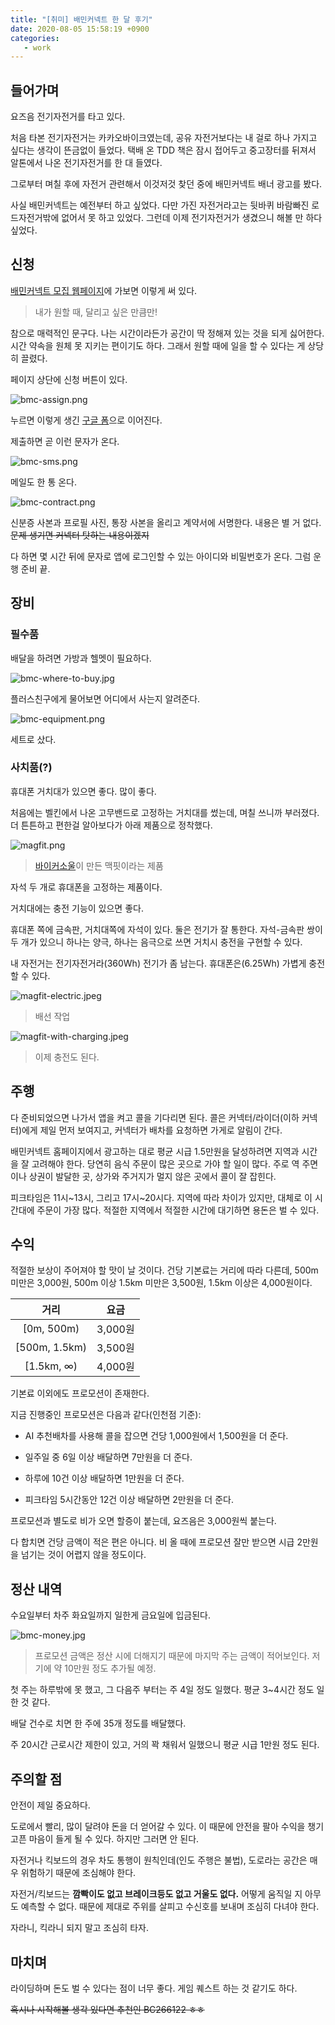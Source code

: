 ```yaml
---
title: "[취미] 배민커넥트 한 달 후기"
date: 2020-08-05 15:58:19 +0900
categories:
   - work
---
```


## 들어가며

요즈음 전기자전거를 타고 있다.

처음 타본 전기자전거는 카카오바이크였는데, 공유 자전거보다는 내 걸로 하나 가지고 싶다는 생각이 뜬금없이 들었다. 택배 온 TDD 책은 잠시 접어두고 중고장터를 뒤져서 알톤에서 나온 전기자전거를 한 대 들였다.

그로부터 며칠 후에 자전거 관련해서 이것저것 찾던 중에 배민커넥트 배너 광고를 봤다.

사실 배민커넥트는 예전부터 하고 싶었다. 다만 가진 자전거라고는 뒷바퀴 바람빠진 로드자전거밖에 없어서 못 하고 있었다. 그런데 이제 전기자전거가 생겼으니 해볼 만 하다 싶었다.

## 신청

[배민커넥트 모집 웹페이지](http://www.baeminriders.kr/connect/)에 가보면 이렇게 써 있다.

> 내가 원할 때, 달리고 싶은 만큼만!

참으로 매력적인 문구다. 나는 시간이라든가 공간이 딱 정해져 있는 것을 되게 싫어한다. 시간 약속을 원체 못 지키는 편이기도 하다. 그래서 원할 때에 일을 할 수 있다는 게 상당히 끌렸다.

페이지 상단에 신청 버튼이 있다.

![bmc-assign.png](/assets/images/bmc-assign.png)

누르면 이렇게 생긴 [구글 폼](https://docs.google.com/forms/d/e/1FAIpQLSc0VXNP72hcMiO1AasBo4kpsQmwOeo6ALY4PdBWY1cvePTJmA/viewform)으로 이어진다.

제출하면 곧 이런 문자가 온다.

![bmc-sms.png](/assets/images/bmc-sms.png)

메일도 한 통 온다.

![bmc-contract.png](/assets/images/bmc-contract.png)

신분증 사본과 프로필 사진, 통장 사본을 올리고 계약서에 서명한다. 내용은 별 거 없다. ~~문제 생기면 커넥터 탓하는 내용이겠지~~

다 하면 몇 시간 뒤에 문자로 앱에 로그인할 수 있는 아이디와 비밀번호가 온다. 그럼 운행 준비 끝.

## 장비

### 필수품

배달을 하려면 가방과 헬멧이 필요하다.

![bmc-where-to-buy.jpg](/assets/images/bmc-where-to-buy.jpg)

플러스친구에게 물어보면 어디에서 사는지 알려준다.

![bmc-equipment.png](/assets/images/bmc-equipment.png)

세트로 샀다.

### 사치품(?)

휴대폰 거치대가 있으면 좋다. 많이 좋다.

처음에는 벨킨에서 나온 고무밴드로 고정하는 거치대를 썼는데, 며칠 쓰니까 부러졌다. 더 튼튼하고 편한걸 알아보다가 아래 제품으로 정착했다.

![magfit.png](/assets/images/magfit.png)

> [바이커소울](https://www.bikersoul.com)이 만든 맥핏이라는 제품

자석 두 개로 휴대폰을 고정하는 제품이다.

거치대에는 충전 기능이 있으면 좋다.

휴대폰 쪽에 금속판, 거치대쪽에 자석이 있다. 둘은 전기가 잘 통한다. 자석-금속판 쌍이 두 개가 있으니 하나는 양극, 하나는 음극으로 쓰면 거치시 충전을 구현할 수 있다.

내 자전거는 전기자전거라(360Wh) 전기가 좀 남는다. 휴대폰은(6.25Wh) 가볍게 충전할 수 있다.

![magfit-electric.jpeg](/assets/images/magfit-electric.jpeg)

> 배선 작업

![magfit-with-charging.jpeg](/assets/images/magfit-with-charging.jpeg)

> 이제 충전도 된다.

## 주행

다 준비되었으면 나가서 앱을 켜고 콜을 기다리면 된다. 콜은 커넥터/라이더(이하 커넥터)에게 제일 먼저 보여지고, 커넥터가 배차를 요청하면 가게로 알림이 간다.

배민커넥트 홈페이지에서 광고하는 대로 평균 시급 1.5만원을 달성하려면 지역과 시간을 잘 고려해야 한다. 당연히 음식 주문이 많은 곳으로 가야 할 일이 많다. 주로 역 주면이나 상권이 발달한 곳, 상가와 주거지가 멀지 않은 곳에서 콜이 잘 잡힌다.

피크타임은 11시~13시, 그리고 17시~20시다. 지역에 따라 차이가 있지만, 대체로 이 시간대에 주문이 가장 많다. 적절한 지역에서 적절한 시간에 대기하면 용돈은 벌 수 있다.

## 수익

적절한 보상이 주어져야 할 맛이 날 것이다. 건당 기본료는 거리에 따라 다른데, 500m 미만은 3,000원, 500m 이상 1.5km 미만은 3,500원, 1.5km 이상은 4,000원이다.

|거리|요금|
|:-:|:-:|
|[0m, 500m)|3,000원|
|[500m, 1.5km)|3,500원|
|[1.5km, ∞)|4,000원|

기본료 이외에도 프로모션이 존재한다.

지금 진행중인 프로모션은 다음과 같다(인천점 기준):

- AI 추천배차를 사용해 콜을 잡으면 건당 1,000원에서 1,500원을 더 준다.

- 일주일 중 6일 이상 배달하면 7만원을 더 준다.

- 하루에 10건 이상 배달하면 1만원을 더 준다.

- 피크타임 5시간동안 12건 이상 배달하면 2만원을 더 준다.

프로모션과 별도로 비가 오면 할증이 붙는데, 요즈음은 3,000원씩 붙는다.

다 합치면 건당 금액이 적은 편은 아니다. 비 올 때에 프로모션 잘만 받으면 시급 2만원을 넘기는 것이 어렵지 않을 정도이다.

## 정산 내역

수요일부터 차주 화요일까지 일한게 금요일에 입금된다.

![bmc-money.jpg](/assets/images/bmc-money.jpg)

> 프로모션 금액은 정산 시에 더해지기 때문에 마지막 주는 금액이 적어보인다. 저기에 약 10만원 정도 추가될 예정.

첫 주는 하루밖에 못 했고, 그 다음주 부터는 주 4일 정도 일했다. 평균 3~4시간 정도 일한 것 같다.

배달 건수로 치면 한 주에 35개 정도를 배달했다.

주 20시간 근로시간 제한이 있고, 거의 꽉 채워서 일했으니 평균 시급 1만원 정도 된다.

## 주의할 점

안전이 제일 중요하다.

도로에서 빨리, 많이 달려야 돈을 더 얻어갈 수 있다. 이 때문에 안전을 팔아 수익을 챙기고픈 마음이 들게 될 수 있다. 하지만 그러면 안 된다.

자전거나 킥보드의 경우 차도 통행이 원칙인데(인도 주행은 불법), 도로라는 공간은 매우 위험하기 때문에 조심해야 한다.

자전거/킥보드는 **깜빡이도 없고 브레이크등도 없고 거울도 없다.** 어떻게 움직일 지 아무도 예측할 수 없다. 때문에 제대로 주위를 살피고 수신호를 보내며 조심히 다녀야 한다.

자라니, 킥라니 되지 말고 조심히 타자.

## 마치며

라이딩하며 돈도 벌 수 있다는 점이 너무 좋다. 게임 퀘스트 하는 것 같기도 하다.

~~혹시나 시작해볼 생각 있다면 추천인 BC266122 ㅎㅎ~~
